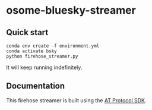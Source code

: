 # osome-bluesky-streamer

## Quick start

```
conda env create -f environment.yml
conda activate bsky
python firehose_streamer.py
```

It will keep running indefinitely.

## Documentation

This firehose streamer is built using the [AT Protocol SDK](https://atproto.blue/en/latest/index.html). 